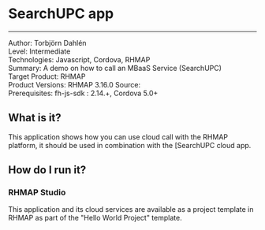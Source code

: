 # SearchUPC app
---------
Author: Torbjörn Dahlén   
Level: Intermediate   
Technologies: Javascript, Cordova, RHMAP   
Summary: A demo on how to call an MBaaS Service (SearchUPC)   
Target Product: RHMAP   
Product Versions: RHMAP 3.16.0
Source:   
Prerequisites: fh-js-sdk : 2.14.+, Cordova 5.0+   

## What is it?

This application shows how you can use cloud call with the RHMAP platform, it should be used in combination with the [SearchUPC cloud app. 


## How do I run it?  

### RHMAP Studio

This application and its cloud services are available as a project template in RHMAP as part of the "Hello World Project" template.





